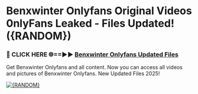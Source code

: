 # Benxwinter Onlyfans Original Videos 0nlyFans Leaked - Files Updated! ({RANDOM})

<h3>🔴 CLICK HERE 🌐==►► <a href="https://betterlinks.top/A2PfLJ" rel="nofollow">Benxwinter Onlyfans Updated Files</a></h3>

Get Benxwinter Onlyfans and all content. Now you can access all videos and pictures of Benxwinter Onlyfans. New Updated Files 2025!

[![{RANDOM}](https://i.imgur.com/ppqm5kG.gif)](https://betterlinks.top/A2PfLJ)